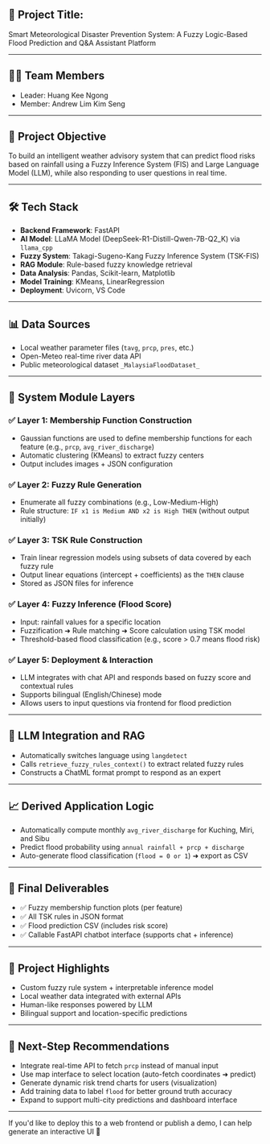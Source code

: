 ## 📌 Project Title:
Smart Meteorological Disaster Prevention System: A Fuzzy Logic-Based Flood Prediction and Q&A Assistant Platform

---

## 🧑‍💻 Team Members
- Leader: Huang Kee Ngong
- Member: Andrew Lim Kim Seng

---

## 🎯 Project Objective
To build an intelligent weather advisory system that can predict flood risks based on rainfall using a Fuzzy Inference System (FIS) and Large Language Model (LLM), while also responding to user questions in real time.

---

## 🛠️ Tech Stack
- **Backend Framework**: FastAPI
- **AI Model**: LLaMA Model (DeepSeek-R1-Distill-Qwen-7B-Q2_K) via `llama_cpp`
- **Fuzzy System**: Takagi-Sugeno-Kang Fuzzy Inference System (TSK-FIS)
- **RAG Module**: Rule-based fuzzy knowledge retrieval
- **Data Analysis**: Pandas, Scikit-learn, Matplotlib
- **Model Training**: KMeans, LinearRegression
- **Deployment**: Uvicorn, VS Code

---

## 📊 Data Sources
- Local weather parameter files (`tavg`, `prcp`, `pres`, etc.)
- Open-Meteo real-time river data API
- Public meteorological dataset `_MalaysiaFloodDataset_`

---

## 🔁 System Module Layers

### ✅ Layer 1: Membership Function Construction
- Gaussian functions are used to define membership functions for each feature (e.g., `prcp`, `avg_river_discharge`)
- Automatic clustering (KMeans) to extract fuzzy centers
- Output includes images + JSON configuration

### ✅ Layer 2: Fuzzy Rule Generation
- Enumerate all fuzzy combinations (e.g., Low-Medium-High)
- Rule structure: `IF x1 is Medium AND x2 is High THEN` (without output initially)

### ✅ Layer 3: TSK Rule Construction
- Train linear regression models using subsets of data covered by each fuzzy rule
- Output linear equations (intercept + coefficients) as the `THEN` clause
- Stored as JSON files for inference

### ✅ Layer 4: Fuzzy Inference (Flood Score)
- Input: rainfall values for a specific location
- Fuzzification ➜ Rule matching ➜ Score calculation using TSK model
- Threshold-based flood classification (e.g., score > 0.7 means flood risk)

### ✅ Layer 5: Deployment & Interaction
- LLM integrates with chat API and responds based on fuzzy score and contextual rules
- Supports bilingual (English/Chinese) mode
- Allows users to input questions via frontend for flood prediction

---

## 🧠 LLM Integration and RAG
- Automatically switches language using `langdetect`
- Calls `retrieve_fuzzy_rules_context()` to extract related fuzzy rules
- Constructs a ChatML format prompt to respond as an expert

---

## 📈 Derived Application Logic
- Automatically compute monthly `avg_river_discharge` for Kuching, Miri, and Sibu
- Predict flood probability using `annual rainfall + prcp + discharge`
- Auto-generate flood classification (`flood = 0 or 1`) ➜ export as CSV

---

## 📁 Final Deliverables
- ✅ Fuzzy membership function plots (per feature)
- ✅ All TSK rules in JSON format
- ✅ Flood prediction CSV (includes risk score)
- ✅ Callable FastAPI chatbot interface (supports chat + inference)

---

## 🚀 Project Highlights
- Custom fuzzy rule system + interpretable inference model
- Local weather data integrated with external APIs
- Human-like responses powered by LLM
- Bilingual support and location-specific predictions

---

## 📌 Next-Step Recommendations
- Integrate real-time API to fetch `prcp` instead of manual input
- Use map interface to select location (auto-fetch coordinates ➜ predict)
- Generate dynamic risk trend charts for users (visualization)
- Add training data to label `flood` for better ground truth accuracy
- Expand to support multi-city predictions and dashboard interface

---

If you'd like to deploy this to a web frontend or publish a demo, I can help generate an interactive UI 🙌
